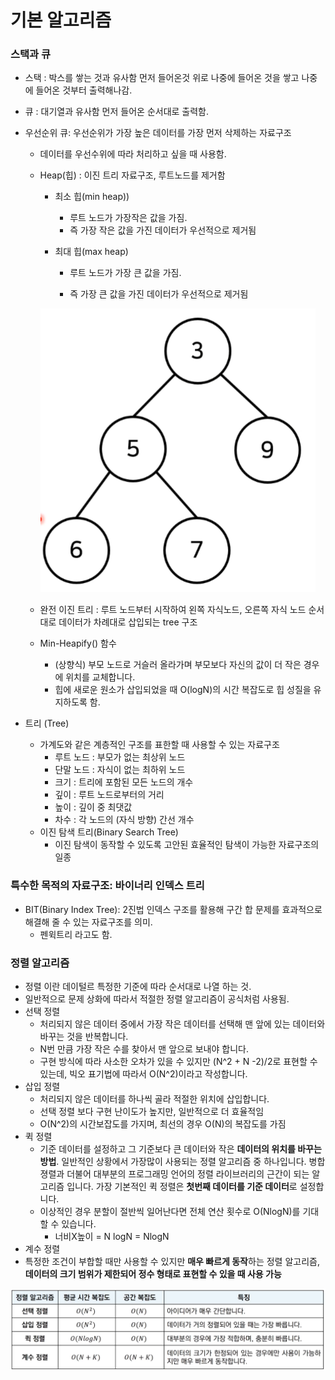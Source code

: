 # 기본 알고리즘

### 스택과 큐

- 스택 : 박스를 쌓는 것과 유사함
  먼저 들어온것 위로 나중에 들어온 것을 쌓고 나중에 들어온 것부터 출력해나감.
- 큐 : 대기열과 유사함
  먼저 들어온 순서대로 출력함.

- 우선순위 큐: 우선순위가 가장 높은 데이터를 가장 먼저 삭제하는 자료구조

  - 데이터를 우선수위에 따라 처리하고 싶을 때 사용함.

  - Heap(힙) : 이진 트리 자료구조, 루트노드를 제거함

    - 최소 힙(min heap))

      - 루트 노드가 가장작은 값을 가짐.
      - 즉 가장 작은 값을 가진 데이터가 우선적으로 제거됨

    - 최대 힙(max heap)

      - 루트 노드가 가장 큰 값을 가짐.

      - 즉 가장 큰 값을 가진 데이터가 우선적으로 제거됨

        

    ![image-20220723203909114](algorithm.assets/image-20220723203909114.png)

  - 완전 이진 트리  : 루트 노드부터 시작하여 왼쪽 자식노드, 오른쪽 자식 노드 순서대로 데이터가 차례대로 삽입되는 tree 구조

  - Min-Heapify() 함수

    - (상향식) 부모 노드로 거슬러 올라가며 부모보다 자신의 값이 더 작은 경우에 위치를 교체합니다.
    - 힙에 새로운 원소가 삽입되었을 때 O(logN)의 시간 복잡도로 힙 성질을 유지하도록 함.

- 트리 (Tree)
  - 가계도와 같은 계층적인 구조를 표한할 때 사용할 수 있는 자료구조
    - 루트 노드 : 부모가 없는 최상위 노드
    - 단말 노드 : 자식이 없는 최하위 노드
    - 크기 : 트리에 포함된 모든 노드의 개수
    - 깊이 : 루트 노드로부터의 거리
    - 높이 : 깊이 중 최댓값
    - 차수 : 각 노드의 (자식 방향) 간선 개수
  - 이진 탐색 트리(Binary Search Tree)
    - 이진 탐색이 동작할 수 있도록 고안된 효율적인 탐색이 가능한 자료구조의 일종

### 특수한 목적의 자료구조: 바이너리 인덱스 트리

- BIT(Binary Index Tree): 2진법 인덱스 구조를 활용해 구간 합 문제를 효과적으로 해결해 줄 수 있는 자료구조를 의미.
  - 펜윅트리 라고도 함.

### 정렬 알고리즘

- 정렬 이란 데이털르 특정한 기준에 따라 순서대로 나열 하는 것.
- 일반적으로 문제 상화에 따라서 적절한 정렬 알고리즘이 공식처럼 사용됨.
- 선택 정렬
  - 처리되지 않은 데이터 중에서 가장 작은 데이터를 선택해 맨 앞에 있는 데이터와 바꾸는 것을 반복합니다.
  - N번 만큼 가장 작은 수를 찾아서 맨 앞으로 보내야 합니다.
  - 구현 방식에 따라 사소한 오차가 있을 수 있지만 (N^2 + N -2)/2로 표현할 수 있는데, 빅오 표기법에 따라서 O(N^2)이라고 작성합니다.
- 삽입 정렬
  - 처리되지 않은 데이터를 하나씩 골라 적절한 위치에 삽입합니다.
  - 선택 정렬 보다 구현 난이도가 높지만, 일반적으로 더 효율적임
  - O(N^2)의 시간보잡도를 가지며, 최선의 경우 O(N)의 복잡도를 가짐
- 퀵 정렬
  - 기준 데이터를 설정하고 그 기준보다 큰 데이터와 작은 **데이터의 위치를 바꾸는 방법**. 일반적인 상황에서 가장많이 사용되는 정렬 알고리즘 중 하나입니다. 병합졍렬과 더불어 대부분의 프로그래밍 언어의 정렬 라이브러리의 근간이 되는 알고리즘 입니다. 가장 기본적인 퀵 정렬은 **첫번째 데이터를 기준 데이터**로 설정합니다.
  - 이상적인 경우 분할이 절반씩 일어난다면 전체 연산 횟수로 O(NlogN)를 기대할 수 있습니다.
    - 너비X높이 = N logN = NlogN
-   계수 정렬
  - 특정한 조건이 부합할 때만 사용할 수 있지만 **매우 빠르게 동작**하는 정렬 알고리즘, **데이터의 크기 범위가 제한되어 정수 형태로 표현할 수 있을 때 사용 가능**

![image-20220724200827605](algorithm.assets/image-20220724200827605.png)

